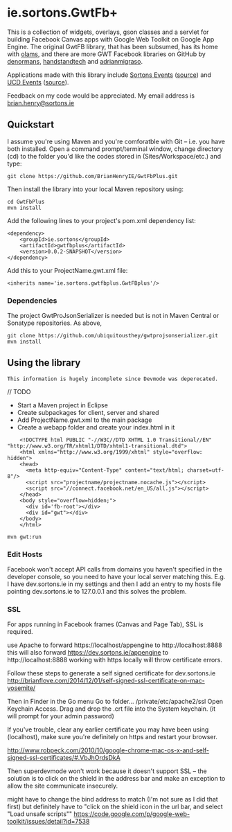 # ie.sortons.GwtFb+

This is a collection of widgets, overlays, gson classes and a servlet for building Facebook Canvas apps with Google Web Toolkit on Google App Engine. 
The original GwtFB library, that has been subsumed, has its home with [olams](https://github.com/olams/GwtFB), and there are more GWT Facebook libraries on GitHub by [denormans](https://github.com/denormans/FacebookGWT), [handstandtech](https://github.com/handstandtech/Facebook-API) and [adrianmigraso](https://github.com/adrianmigraso/Facebook-ConnectJS-GWT-Port).

Applications made with this library include [Sortons Events](http://apps.facebook.com/sortonsevents/) ([source](https://github.com/BrianHenryIE/Friends--Events)) and [UCD Events](http://apps.facebook.com/ucdevents/) ([source](https://github.com/BrianHenryIE/UCD-Events)). 

Feedback on my code would be appreciated. My email address is brian.henry@sortons.ie

## Quickstart
I assume you're using Maven and you're comforatble with Git – i.e. you have both installed.  Open a command prompt/terminal window, change directory (cd) to the folder you'd like the codes stored in (Sites/Workspace/etc.) and type: 

    git clone https://github.com/BrianHenryIE/GwtFbPlus.git
Then install the library into your local Maven repository using:

    cd GwtFbPlus
    mvn install
Add the following lines to your project's pom.xml dependency list:

	<dependency>
		<groupId>ie.sortons</groupId>
		<artifactId>gwtfbplus</artifactId>
		<version>0.0.2-SNAPSHOT</version>
	</dependency>
Add this to your ProjectName.gwt.xml file:

    <inherits name='ie.sortons.gwtfbplus.GwtFBplus'/>

### Dependencies
The project GwtProJsonSerializer is needed but is not in Maven Central or Sonatype repositories. As above,

    git clone https://github.com/ubiquitousthey/gwtprojsonserializer.git
    mvn install

## Using the library

    This information is hugely incomplete since Devmode was deperecated.

// TODO

* Start a Maven project in Eclipse
* Create subpackages for client, server and shared
* Add ProjectName.gwt.xml to the main package
* Create a webapp folder and create your index.html in it

```
    <!DOCTYPE html PUBLIC "-//W3C//DTD XHTML 1.0 Transitional//EN" "http://www.w3.org/TR/xhtml1/DTD/xhtml1-transitional.dtd"> 
    <html xmlns="http://www.w3.org/1999/xhtml" style="overflow: hidden"> 
    <head> 
      <meta http-equiv="Content-Type" content="text/html; charset=utf-8"/> 
      <script src="projectname/projectname.nocache.js"></script> 
      <script src="//connect.facebook.net/en_US/all.js"></script> 
    </head> 
    <body style="overflow=hidden;"> 
      <div id='fb-root'></div> 
      <div id="gwt"></div> 
    </body> 
    </html>
```
    mvn gwt:run
 
### Edit Hosts

Facebook won't accept API calls from domains you haven't specified in the developer console, so you need to have your local server matching this. E.g. I have dev.sortons.ie in my settings and then I add an entry to my hosts file pointing dev.sortons.ie to 127.0.0.1 and this solves the problem.


### SSL
For apps running in Facebook frames (Canvas and Page Tab), SSL is required. 

use Apache to forward https://localhost/appengine to http://localhost:8888
this will also forward https://dev.sortons.ie/appengine to http://localhost:8888
working with https locally will throw certificate errors. 

Follow these steps to generate a self signed certificate for dev.sortons.ie 
http://brianflove.com/2014/12/01/self-signed-ssl-certificate-on-mac-yosemite/

Then in Finder in the Go menu Go to folder... /private/etc/apache2/ssl
Open Keychain Access.
Drag and drop the .crt file into the System keychain. (it will prompt for your admin password)

If you've trouble, clear any earlier certificate you may have been using (localhost), make sure you're definitely on https and restart your browser.   

http://www.robpeck.com/2010/10/google-chrome-mac-os-x-and-self-signed-ssl-certificates/#.VbJhOrdsDkA

Then superdevmode won't work because it doesn't support SSL – the solution is to click on the shield in the address bar and make an exception to allow the site communicate insecurely.

might have to change the bind address to match (I'm not sure as I did that first)
but definitely have to "click on the shield icon in the url bar, and select "Load unsafe scripts""
https://code.google.com/p/google-web-toolkit/issues/detail?id=7538
